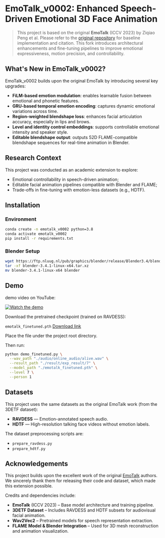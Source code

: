 # EmoTalk\_v0002: Enhanced Speech-Driven Emotional 3D Face Animation

> This project is based on the original **EmoTalk** (ICCV 2023) by Ziqiao Peng et al. Please refer to the [original repository](https://github.com/psyai-net/EmoTalk_release) for baseline implementation and citation. This fork introduces architectural enhancements and fine-tuning pipelines to improve emotional expressiveness, motion precision, and controllability.

## What's New in EmoTalk\_v0002?

EmoTalk\_v0002 builds upon the original EmoTalk by introducing several key upgrades:

* **FiLM-based emotion modulation**: enables learnable fusion between emotional and phonetic features.
* **GRU-based temporal emotion encoding**: captures dynamic emotional variations across time.
* **Region-weighted blendshape loss**: enhances facial articulation accuracy, especially in lips and brows.
* **Level and identity control embeddings**: supports controllable emotional intensity and speaker style.
* **Editable blendshape output**: outputs 52D FLAME-compatible blendshape sequences for real-time animation in Blender.

## Research Context

This project was conducted as an academic extension to explore:

* Emotional controllability in speech-driven animation;
* Editable facial animation pipelines compatible with Blender and FLAME;
* Trade-offs in fine-tuning with emotion-less datasets (e.g., HDTF).

## Installation

### Environment

```bash
conda create -n emotalk_v0002 python=3.8
conda activate emotalk_v0002
pip install -r requirements.txt
```

### Blender Setup

```bash
wget https://ftp.nluug.nl/pub/graphics/blender/release/Blender3.4/blender-3.4.1-linux-x64.tar.xz
tar -xf blender-3.4.1-linux-x64.tar.xz
mv blender-3.4.1-linux-x64 blender
```

## Demo
demo video on YouTube:

[![Watch the demo](https://img.youtube.com/vi/mca-1Ngnmgg/0.jpg)](https://youtu.be/mca-1Ngnmgg)

Download the pretrained checkpoint (trained on RAVDESS):

`emotalk_finetuned.pth`
[Download link](https://livebournemouthac-my.sharepoint.com/:f:/g/personal/s5727214_bournemouth_ac_uk/EkeguJzWxFdLhgSd0LMsWuYB36y_0sAJhMnkWQcs0DA0zg?e=XXN140)

Place the file under the project root directory.

Then run:

```bash
python demo_finetuned.py \
  --wav_path "./audio/online_audio/alive.wav" \
  --result_path "./result/exp_result/7" \
  --model_path "./emotalk_finetuned.pth" \
  --level 7 \
  --person 1
```

## Datasets

This project uses the same datasets as the original EmoTalk work (from the 3DETF dataset):

* **RAVDESS** — Emotion-annotated speech audio.
* **HDTF** — High-resolution talking face videos without emotion labels.

The dataset preprocessing scripts are:

* `prepare_ravdess.py`
* `prepare_hdtf.py`

## Acknowledgements

This project builds upon the excellent work of the original [EmoTalk](https://github.com/psyai-net/EmoTalk_release) authors. We sincerely thank them for releasing their code and dataset, which made this extension possible.

Credits and dependencies include:

- **EmoTalk** (ICCV 2023) – Base model architecture and training pipeline.
- **3DETF Dataset** – Includes RAVDESS and HDTF subsets for audiovisual facial animation.
- **Wav2Vec2** – Pretrained models for speech representation extraction.
- **FLAME Model & Blender Integration** – Used for 3D mesh reconstruction and animation visualization.

